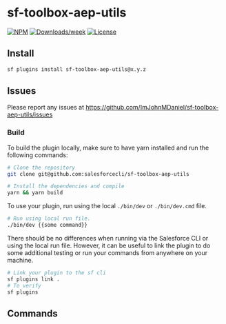 # sf-toolbox-aep-utils

[![NPM](https://img.shields.io/npm/v/sf-toolbox-aep-utils.svg?label=sf-toolbox-aep-utils)](https://www.npmjs.com/package/sf-toolbox-aep-utils) [![Downloads/week](https://img.shields.io/npm/dw/sf-toolbox-aep-utils.svg)](https://npmjs.org/package/sf-toolbox-aep-utils) [![License](https://img.shields.io/badge/License-BSD%203--Clause-brightgreen.svg)](https://raw.githubusercontent.com/salesforcecli/sf-toolbox-aep-utils/main/LICENSE.txt)

## Install

```bash
sf plugins install sf-toolbox-aep-utils@x.y.z
```

## Issues

Please report any issues at https://github.com/ImJohnMDaniel/sf-toolbox-aep-utils/issues

### Build

To build the plugin locally, make sure to have yarn installed and run the following commands:

```bash
# Clone the repository
git clone git@github.com:salesforcecli/sf-toolbox-aep-utils

# Install the dependencies and compile
yarn && yarn build
```

To use your plugin, run using the local `./bin/dev` or `./bin/dev.cmd` file.

```bash
# Run using local run file.
./bin/dev {{some command}}
```

There should be no differences when running via the Salesforce CLI or using the local run file. However, it can be useful to link the plugin to do some additional testing or run your commands from anywhere on your machine.

```bash
# Link your plugin to the sf cli
sf plugins link .
# To verify
sf plugins
```

## Commands

<!-- commands -->

<!-- commandsstop -->
